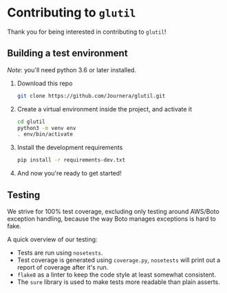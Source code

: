 # Contributing to `glutil`

Thank you for being interested in contributing to `glutil`!

## Building a test environment

_Note_: you'll need python 3.6 or later installed.

1.  Download this repo

    ``` bash
    git clone https://github.com/Journera/glutil.git
    ```

1.  Create a virtual environment inside the project, and activate it

    ``` bash
    cd glutil
    python3 -m venv env
    . env/bin/activate
    ```

1.  Install the development requirements

    ``` bash
    pip install -r requirements-dev.txt
    ```

1.  And now you're ready to get started!

## Testing

We strive for 100% test coverage, excluding only testing around AWS/Boto exception handling, because the way Boto manages exceptions is hard to fake.

A quick overview of our testing:

-   Tests are run using `nosetests`.
-   Test coverage is generated using `coverage.py`, `nosetests` will print out a report of coverage after it's run.
-   `flake8` as a linter to keep the code style at least somewhat consistent.
-   The `sure` library is used to make tests more readable than plain asserts.
